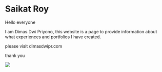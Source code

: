 # Saikat Roy
Hello everyone

I am Dimas Dwi Priyono, this website is a page to provide information about what experiences and portfolios I have created.

please visit dimasdwipr.com

thank you

![](images/fullpage.png)
